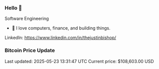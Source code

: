 ### Hello 🤙  

Software Engineering

- 🔭 I love computers, finance, and building things.
  
LinkedIn: https://www.linkedin.com/in/thejustinbishop/  






















































































































































































































































































































































































### Bitcoin Price Update
Last updated: 2025-05-23 13:31:47 UTC
Current price: $108,603.00 USD

